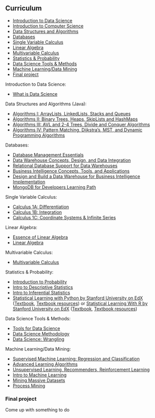 ## Curriculum

- [Introduction to Data Science](#introduction-to-data-science)
- [Introduction to Computer Science](#introduction-to-computer-science)
- [Data Structures and Algorithms](#data-structures-and-algorithms)
- [Databases](#databases)
- [Single Variable Calculus](#single-variable-calculus)
- [Linear Algebra](#linear-algebra)
- [Multivariable Calculus](#multivariable-calculus)
- [Statistics & Probability](#statistics--probability)
- [Data Science Tools & Methods](#data-science-tools--methods)
- [Machine Learning/Data Mining](#machine-learningdata-mining)
- [Final project](#final-project)

Introduction to Data Science:
* [What is Data Science](https://www.coursera.org/learn/what-is-datascience)

Data Structures and Algorithms (Java):

* [Algorithms I: ArrayLists, LinkedLists, Stacks and Queues](https://www.edx.org/learn/data-structures/the-georgia-institute-of-technology-data-structures-algorithms-i-arraylists-linkedlists-stacks-and-queues)
* [Algorithms II: Binary Trees, Heaps, SkipLists and HashMaps](https://www.edx.org/learn/data-structures/the-georgia-institute-of-technology-data-structures-algorithms-ii-binary-trees-heaps-skiplists-and-hashmaps)
* [Algorithms III: AVL and 2-4 Trees, Divide and Conquer Algorithms](https://www.edx.org/learn/data-structures/the-georgia-institute-of-technology-data-structures-algorithms-iii-avl-and-2-4-trees-divide-and-conquer-algorithms)
* [Algorithms IV: Pattern Matching, Dijkstra’s, MST, and Dynamic Programming Algorithms](https://www.edx.org/learn/data-structures/the-georgia-institute-of-technology-data-structures-algorithms-iv-pattern-matching-dijkstras-mst-and-dynamic-programming-algorithms)

Databases:
* [Database Management Essentials](https://www.coursera.org/learn/database-management)
* [Data Warehouse Concepts, Design, and Data Integration](https://www.coursera.org/learn/dwdesign)
* [Relational Database Support for Data Warehouses](https://www.coursera.org/learn/dwrelational)
* [Business Intelligence Concepts, Tools, and Applications](https://www.coursera.org/learn/business-intelligence-tools)
* [Design and Build a Data Warehouse for Business Intelligence Implementation](https://www.coursera.org/learn/data-warehouse-bi-building)
* [MongoDB for Developers Learning Path](https://learn.mongodb.com/pages/mongodb-developer-learning-paths)

Single Variable Calculus:
* [Calculus 1A: Differentiation](https://mitxonline.mit.edu/courses/course-v1:MITxT+18.01.1x/)
* [Calculus 1B: Integration](https://mitxonline.mit.edu/courses/course-v1:MITxT+18.01.2x/)
* [Calculus 1C: Coordinate Systems & Infinite Series](https://mitxonline.mit.edu/courses/course-v1:MITxT+18.01.3x/)

Linear Algebra:
* [Essence of Linear Algebra](https://www.youtube.com/playlist?list=PLZHQObOWTQDPD3MizzM2xVFitgF8hE_ab)
* [Linear Algebra](https://ocw.mit.edu/courses/mathematics/18-06sc-linear-algebra-fall-2011/)

Multivariable Calculus:
* [Multivariable Calculus](http://ocw.mit.edu/courses/mathematics/18-02sc-multivariable-calculus-fall-2010/index.htm)

Statistics & Probability:
* [Introduction to Probability](https://projects.iq.harvard.edu/stat110/home)
* [Intro to Descriptive Statistics](https://www.udacity.com/course/intro-to-descriptive-statistics--ud827)
* [Intro to Inferential Statistics](https://www.udacity.com/course/intro-to-inferential-statistics--ud201)
* [Statistical Learning with Python by Stanford University on EdX](https://www.edx.org/learn/data-analysis-statistics/stanford-university-statistical-learning-with-python) ([Textbook](https://hastie.su.domains/ISLP/ISLP_website.pdf.download.html), [Textbook resources](https://www.statlearning.com/resources-python)) or [Statistical Learning With R by Stanford University on EdX](https://www.edx.org/learn/statistics/stanford-university-statistical-learning) ([Textbook](https://hastie.su.domains/ISLR2/ISLRv2_corrected_June_2023.pdf.download.html), [Textbook resources](https://www.statlearning.com/resources-second-edition))

Data Science Tools & Methods:
* [Tools for Data Science](https://www.coursera.org/learn/open-source-tools-for-data-science)
* [Data Science Methodology](https://www.coursera.org/learn/data-science-methodology)
* [Data Science: Wrangling](https://www.edx.org/course/data-science-wrangling)

Machine Learning/Data Mining:
* [Supervised Machine Learning: Regression and Classification](https://www.coursera.org/learn/machine-learning)
* [Advanced Learning Algorithms](https://www.coursera.org/learn/advanced-learning-algorithms)
* [Unsupervised Learning, Recommenders, Reinforcement Learning](https://www.coursera.org/learn/unsupervised-learning-recommenders-reinforcement-learning)
* [Intro to Machine Learning](https://www.udacity.com/course/intro-to-machine-learning--ud120)
* [Mining Massive Datasets](https://www.edx.org/course/mining-massive-datasets)
* [Process Mining](https://www.coursera.org/learn/process-mining)

### Final project

Come up with something to do
